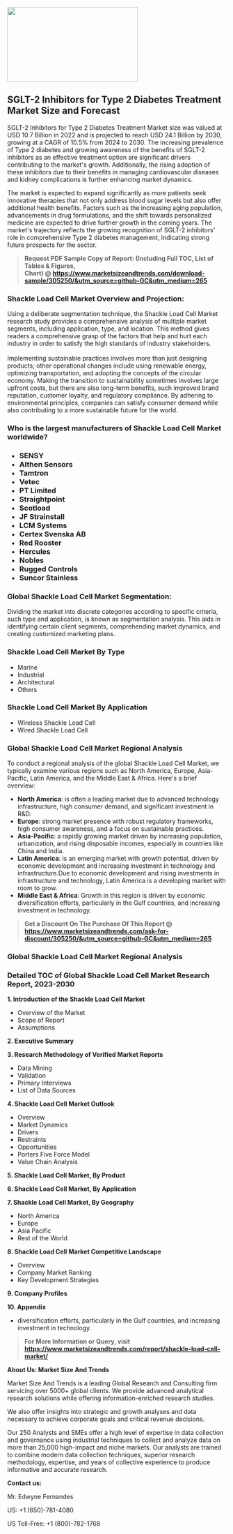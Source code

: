 <p><img class="alignnone size-medium wp-image-20088" src="https://ffe5etoiles.com/wp-content/uploads/2024/12/MST1-300x171.png" alt="" width="300" height="171" /></p><h2>SGLT-2 Inhibitors for Type 2 Diabetes Treatment Market Size and Forecast</h2><p>SGLT-2 Inhibitors for Type 2 Diabetes Treatment Market size was valued at USD 10.7 Billion in 2022 and is projected to reach USD 24.1 Billion by 2030, growing at a CAGR of 10.5% from 2024 to 2030. The increasing prevalence of Type 2 diabetes and growing awareness of the benefits of SGLT-2 inhibitors as an effective treatment option are significant drivers contributing to the market's growth. Additionally, the rising adoption of these inhibitors due to their benefits in managing cardiovascular diseases and kidney complications is further enhancing market dynamics.</p><p>The market is expected to expand significantly as more patients seek innovative therapies that not only address blood sugar levels but also offer additional health benefits. Factors such as the increasing aging population, advancements in drug formulations, and the shift towards personalized medicine are expected to drive further growth in the coming years. The market's trajectory reflects the growing recognition of SGLT-2 inhibitors' role in comprehensive Type 2 diabetes management, indicating strong future prospects for the sector.</p></p><blockquote id="" class=""><strong>Request PDF Sample Copy of Report: (Including Full TOC, List of Tables &amp; Figures, Chart)&nbsp;@&nbsp;<strong><a href="https://www.marketsizeandtrends.com/download-sample/305250/&utm_source=github-GC&utm_medium=265" target="_blank">https://www.marketsizeandtrends.com/download-sample/305250/&utm_source=github-GC&utm_medium=265</a></strong></strong></blockquote><h3 id="" class="">Shackle Load Cell Market&nbsp;Overview and Projection:</h3><p id="" class="">Using a deliberate segmentation technique, the Shackle Load Cell Market research study provides a comprehensive analysis of multiple market segments, including application, type, and location. This method gives readers a comprehensive grasp of the factors that help and hurt each industry in order to satisfy the high standards of industry stakeholders. <br /> <br />Implementing sustainable practices involves more than just designing products; other operational changes include using renewable energy, optimizing transportation, and adopting the concepts of the circular economy. Making the transition to sustainability sometimes involves large upfront costs, but there are also long-term benefits, such improved brand reputation, customer loyalty, and regulatory compliance. By adhering to environmental principles, companies can satisfy consumer demand while also contributing to a more sustainable future for the world.</p><h3 id="" class="">Who is the largest manufacturers of&nbsp;Shackle Load Cell Market worldwide?</h3><h3 class=""><p><ul><li>SENSY </li><li> Althen Sensors </li><li> Tamtron </li><li> Vetec </li><li> PT Limited </li><li> Straightpoint </li><li> Scotload </li><li> JF Strainstall </li><li> LCM Systems </li><li> Certex Svenska AB </li><li> Red Rooster </li><li> Hercules </li><li> Nobles </li><li> Rugged Controls </li><li> Suncor Stainless</li></ul></p></h3><h3 id="" class="">Global&nbsp;Shackle Load Cell Market Segmentation:</h3><p id="" class="">Dividing the market into discrete categories according to specific criteria, such type and application, is known as segmentation analysis. This aids in identifying certain client segments, comprehending market dynamics, and creating customized marketing plans.</p><h3 id="" class="">Shackle Load Cell Market&nbsp;By Type</h3><p><p><ul><li>Marine</li><li> Industrial</li><li> Architectural</li><li> Others</p></li></ul></p></p><h3 id="" class="">Shackle Load Cell Market&nbsp;By Application</h3><p class=""><p><ul><li>Wireless Shackle Load Cell</li><li> Wired Shackle Load Cell</li></ul></p></p><h3 id="" class="">Global Shackle Load Cell Market Regional Analysis</h3><p id="" class="">To conduct a regional analysis of the global Shackle Load Cell Market, we typically examine various regions such as North America, Europe, Asia-Pacific, Latin America, and the Middle East &amp; Africa. Here's a brief overview:</p><ul><li><strong>North America</strong>: is often a leading market due to advanced technology infrastructure, high consumer demand, and significant investment in R&amp;D.</li><li><strong>Europe</strong>: strong market presence with robust regulatory frameworks, high consumer awareness, and a focus on sustainable practices.</li><li><strong>Asia-Pacific</strong>: a rapidly growing market driven by increasing population, urbanization, and rising disposable incomes, especially in countries like China and India.</li><li><strong>Latin America</strong>: is an emerging market with growth potential, driven by economic development and increasing investment in technology and infrastructure.Due to economic development and rising investments in infrastructure and technology, Latin America is a developing market with room to grow.</li><li><strong>Middle East &amp; Africa</strong>: Growth in this region is driven by economic diversification efforts, particularly in the Gulf countries, and increasing investment in technology.</li></ul><blockquote id="" class=""><strong>Get a Discount On The Purchase Of This Report @ <strong><a href="https://www.marketsizeandtrends.com/ask-for-discount/305250/&utm_source=github-GC&utm_medium=265" target="_blank">https://www.marketsizeandtrends.com/ask-for-discount/305250/&utm_source=github-GC&utm_medium=265</a></strong></strong></blockquote><h3 id="" class="">Global Shackle Load Cell Market Regional Analysis</h3><h3 id="" class="">Detailed TOC of Global Shackle Load Cell Market Research Report, 2023-2030</h3><p id="" class=""><strong>1. Introduction of the Shackle Load Cell Market</strong></p><ul><li>Overview of the Market</li><li>Scope of Report</li><li>Assumptions</li></ul><p id="" class=""><strong>2. Executive Summary</strong></p><p id="" class=""><strong>3. Research Methodology of Verified Market Reports</strong></p><ul><li>Data Mining</li><li>Validation</li><li>Primary Interviews</li><li>List of Data Sources</li></ul><p id="" class=""><strong>4. Shackle Load Cell Market Outlook</strong></p><ul><li>Overview</li><li>Market Dynamics</li><li>Drivers</li><li>Restraints</li><li>Opportunities</li><li>Porters Five Force Model</li><li>Value Chain Analysis</li></ul><p id="" class=""><strong>5. Shackle Load Cell Market, By Product</strong></p><p id="" class=""><strong>6. Shackle Load Cell Market, By Application</strong></p><p id="" class=""><strong>7. Shackle Load Cell Market, By Geography</strong></p><ul><li>North America</li><li>Europe</li><li>Asia Pacific</li><li>Rest of the World</li></ul><p id="" class=""><strong>8. Shackle Load Cell Market Competitive Landscape</strong></p><ul><li>Overview</li><li>Company Market Ranking</li><li>Key Development Strategies</li></ul><p id="" class=""><strong>9. Company Profiles</strong></p><p id="" class=""><strong>10. Appendix</strong></p><ul><li>diversification efforts, particularly in the Gulf countries, and increasing investment in technology.</li></ul><blockquote id="" class=""><strong>For More Information or Query, visit <strong><strong><a href="https://www.marketsizeandtrends.com/report/shackle-load-cell-market/" target="_blank">https://www.marketsizeandtrends.com/report/shackle-load-cell-market/</a></strong></strong></strong></blockquote><p id="" class=""><strong>About Us: Market Size And Trends</strong></p><p id="" class="">Market Size And Trends is a leading Global Research and Consulting firm servicing over 5000+ global clients. We provide advanced analytical research solutions while offering information-enriched research studies.</p><p id="" class="">We also offer insights into strategic and growth analyses and data necessary to achieve corporate goals and critical revenue decisions.</p><p id="" class="">Our 250 Analysts and SMEs offer a high level of expertise in data collection and governance using industrial techniques to collect and analyze data on more than 25,000 high-impact and niche markets. Our analysts are trained to combine modern data collection techniques, superior research methodology, expertise, and years of collective experience to produce informative and accurate research.</p><p id="" class=""><strong>Contact us:</strong></p><p id="" class="">Mr. Edwyne Fernandes</p><p id="" class="">US: +1 (650)-781-4080</p><p id="" class="">US Toll-Free: +1 (800)-782-1768</p>
